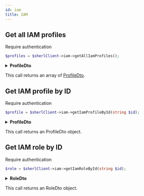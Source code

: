```yaml
---
id: iam
title: IAM
---
```


## Get all IAM profiles

<span class="badge badge--warning">Require authentication</span>

```php
$profiles = $sherlClient->iam->getAllIamProfiles();
```

<details>
 <summary><b>ProfileDto</b></summary>

| Fields         | Type                         |      Required      | Description                             |
| -------------- | ---------------------------- | :----------------: | --------------------------------------- |
| **id**         | string                       | :white_check_mark: | Unique identifier for the profile       |
| **uri**        | string                       | :white_check_mark: | Uri for the profile                     |
| **name**       | string                       | :white_check_mark: | Name of the profile                     |
| **consumerId** | string                       |        :x:         | Consumer ID associated with the profile |
| **roles**      | [RoleDto](iam-types#RoleDto) | :white_check_mark: | Array of associated roles               |
| **createdAt**  | datetime                     |        :x:         | Date and time of profile creation       |
| **updatedAt**  | datetime                     |        :x:         | Date and time of last update            |

</details>

This call returns an array of [ProfileDto](Iam-types#ProfileDto).

## Get IAM profile by ID

<span class="badge badge--warning">Require authentication</span>

```php
$profile = $sherlClient->iam->getIamProfileById(string $id);
```

<details>
 <summary><b>ProfileDto</b></summary>

| Fields         | Type                   |      Required      | Description                             |
| -------------- | ---------------------- | :----------------: | --------------------------------------- |
| **id**         | string                 | :white_check_mark: | Unique identifier for the profile       |
| **uri**        | string                 | :white_check_mark: | Uri for the profile                     |
| **name**       | string                 | :white_check_mark: | Name of the profile                     |
| **consumerId** | string                 |        :x:         | Consumer ID associated with the profile |
| **roles**      | [RoleDto](iam#RoleDto) | :white_check_mark: | Array of associated roles               |
| **createdAt**  | datetime               |        :x:         | Date and time of profile creation       |
| **updatedAt**  | datetime               |        :x:         | Date and time of last update            |

</details>

This call returns an ProfileDto object.

## Get IAM role by ID

<span class="badge badge--warning">Require authentication</span>

```php
$role = $sherlClient->iam->getIamRoleById(string $id);
```

<details>
 <summary><b>RoleDto</b></summary>

| Fields          | Type                                   |      Required      | Description                    |
| --------------- | -------------------------------------- | :----------------: | ------------------------------ |
| **id**          | string                                 | :white_check_mark: | Unique identifier for the role |
| **uri**         | string                                 | :white_check_mark: | Uri for the role               |
| **name**        | string                                 | :white_check_mark: | Name of the role               |
| **description** | string                                 | :white_check_mark: | Description of the role        |
| **statement**   | [StatementDto](iam-types#StatementDto) |        :x:         | Array of associated statements |
| **createdAt**   | datetime                               |        :x:         | Date and time of role creation |
| **updatedAt**   | datetime                               |        :x:         | Date and time of last update   |

</details>

This call returns an RoleDto object.
